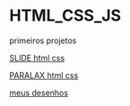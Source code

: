 # HTML_CSS_JS
 primeiros projetos  

<a href="https://gabrieel-marques-do-nascimento.github.io/HTML_CSS_JS/pessoal/slader">SLIDE html css<a>




<a href="https://gabrieel-marques-do-nascimento.github.io/HTML_CSS_JS/pessoal/paralax">PARALAX html css<a>


<a href="https://gabrieel-marques-do-nascimento.github.io/HTML_CSS_JS/pessoal/desenhos">meus desenhos<a>










